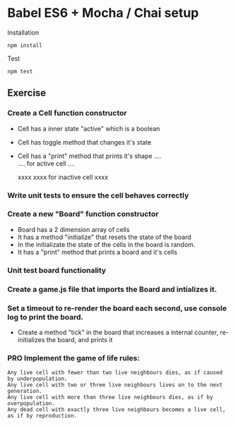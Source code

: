 # Babel ES6 + Mocha / Chai setup

Installation

```
npm install 
```

Test

```
npm test
```

## Exercise

### Create a Cell function constructor
  - Cell has a inner state "active" which is a boolean
  - Cell has toggle method that changes it's state
  - Cell has a "print" method that prints it's shape
      ....                   
      ....  for active cell 
      ....

      xxxx
      xxxx  for inactive cell
      xxxx 

### Write unit tests to ensure the cell behaves correctly

### Create a new "Board" function constructor
  - Board has a 2 dimension array of cells
  - It has a method "initialize" that resets the state of the board
  - In the initializate the state of the cells in the board is random.
  - It has a "print" method that prints a board and it's cells

### Unit test board functionality

### Create a game.js file that imports the Board and intializes it.

### Set a timeout to re-render the board each second, use console log to print the board.
  - Create a method "tick" in the board that increases a internal counter, re-initializes the board, and prints it

### PRO Implement the game of life rules:
    Any live cell with fewer than two live neighbours dies, as if caused by underpopulation.
    Any live cell with two or three live neighbours lives on to the next generation.
    Any live cell with more than three live neighbours dies, as if by overpopulation.
    Any dead cell with exactly three live neighbours becomes a live cell, as if by reproduction.
